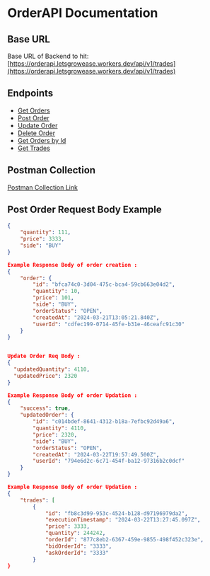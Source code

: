 # OrderAPI Documentation

## Base URL
Base URL of Backend to hit: [https://orderapi.letsgrowease.workers.dev/api/v1/trades](https://orderapi.letsgrowease.workers.dev/api/v1/trades)

## Endpoints
- [Get Orders](https://orderapi.letsgrowease.workers.dev/api/v1/order)
- [Post Order](https://orderapi.letsgrowease.workers.dev/api/v1/order)
- [Update Order](https://orderapi.letsgrowease.workers.dev/api/v1/order/{OrderId})
- [Delete Order](https://orderapi.letsgrowease.workers.dev/api/v1/order/{OrderId})
- [Get Orders by Id](https://orderapi.letsgrowease.workers.dev/api/v1/order/{OrderId})
- [Get Trades](https://orderapi.letsgrowease.workers.dev/api/v1/trades)

## Postman Collection
[Postman Collection Link](https://drive.google.com/file/d/1UxrIKPM2MqiSZdpoyZMhoGO_L6NNdnhp/view?usp=sharing)

## Post Order Request Body Example
```json
{
    "quantity": 111,
    "price": 3333,
    "side": "BUY"
}

Example Response Body of order creation :
{
    "order": {
        "id": "bfca74c0-3d04-475c-bca4-59cb663e04d2",
        "quantity": 10,
        "price": 101,
        "side": "BUY",
        "orderStatus": "OPEN",
        "createdAt": "2024-03-21T13:05:21.840Z",
        "userId": "cdfec199-0714-45fe-b31e-46ceafc91c30"
    }
}


Update Order Req Body :
{
  "updatedQuantity": 4110,
  "updatedPrice": 2320
}

Example Response Body of order Updation :
{
    "success": true,
    "updatedOrder": {
        "id": "c014bdef-8641-4312-b18a-7efbc92d49a6",
        "quantity": 4110,
        "price": 2320,
        "side": "BUY",
        "orderStatus": "OPEN",
        "createdAt": "2024-03-22T19:57:49.500Z",
        "userId": "794e6d2c-6c71-454f-ba12-97316b2c0dcf"
    }
}

Example Response Body of order Updation :
{
    "trades": [
        {
            "id": "fb8c3d99-953c-4524-b128-d97196979da2",
            "executionTimestamp": "2024-03-22T13:27:45.097Z",
            "price": 3333,
            "quantity": 244242,
            "orderId": "877c8eb2-6367-459e-9855-498f452c323e",
            "bidOrderId": "3333",
            "askOrderId": "3333"
        }
}





